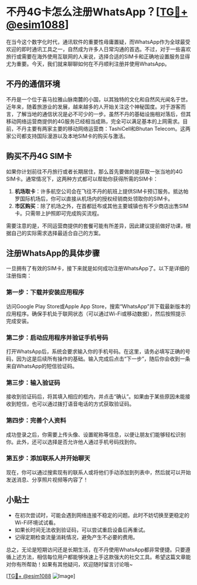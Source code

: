 # 不丹4G卡怎么注册WhatsApp？[[TG💪+ @esim1088](https://t.me/s/esim1088)]

在当今这个数字化时代，通讯软件的重要性毋庸置疑，而WhatsApp作为全球最受欢迎的即时通讯工具之一，自然成为许多人日常沟通的首选。不过，对于一些喜欢旅行或需要在海外使用互联网的人来说，选择合适的SIM卡和正确地设置服务显得尤为重要。今天，我们就来聊聊如何在不丹顺利注册并使用WhatsApp。

## 不丹的通信环境

不丹是一个位于喜马拉雅山脉南麓的小国，以其独特的文化和自然风光闻名于世。近年来，随着旅游业的发展，越来越多的人开始关注这个神秘国度。对于游客而言，了解当地的通信状况是必不可少的一步。虽然不丹的基础设施相对落后，但其移动网络运营商提供的4G服务已经相当成熟，完全可以满足基本的上网需求。目前，不丹主要有两家主要的移动网络运营商：TashiCell和Bhutan Telecom。这两家公司都支持国际漫游以及本地SIM卡的购买与激活。

## 购买不丹4G SIM卡

如果你计划前往不丹旅行或者长期居住，那么首先要做的是获取一张当地的4G SIM卡。通常情况下，这两种方式都可以帮助你获得所需的SIM卡：

1. **机场取卡**：许多航空公司会在飞往不丹的航班上提供SIM卡预订服务。抵达帕罗国际机场后，你可以直接从机场内的授权经销商处领取你的SIM卡。
2. **市区购买**：除了机场之外，在首都廷布或其他主要城镇也有不少商店出售SIM卡。只需带上护照即可完成购买流程。

需要注意的是，不同运营商提供的套餐可能有所差异，因此建议提前做好功课，根据自己的实际需求选择最适合自己的方案。

## 注册WhatsApp的具体步骤

一旦拥有了有效的SIM卡，接下来就是如何成功注册WhatsApp了。以下是详细的注册指南：

### 第一步：下载并安装应用程序
访问Google Play Store或Apple App Store，搜索“WhatsApp”并下载最新版本的应用程序。确保手机处于联网状态（可以通过Wi-Fi或移动数据），然后按照提示完成安装。

### 第二步：启动应用程序并验证手机号码
打开WhatsApp后，系统会要求输入你的手机号码。在这里，请务必填写正确的号码，因为这是后续所有操作的基础。输入完成后点击“下一步”，随后你会收到一条来自WhatsApp的短信验证码。

### 第三步：输入验证码
接收到验证码后，将其填入相应的框内，并点击“确认”。如果由于某些原因未能接收到短信，也可以通过拨打语音电话的方式获取验证码。

### 第四步：完善个人资料
成功登录之后，你需要上传头像、设置昵称等信息，以便让朋友们能够轻松识别你。此外，还可以选择是否允许他人通过手机号码找到你。

### 第五步：添加联系人并开始聊天
现在，你可以通过搜索现有的联系人或将他们手动添加到列表中，然后就可以开始发送消息、分享照片视频等内容了！

## 小贴士

- 在初次尝试时，可能会遇到网络连接不稳定的问题。此时不妨切换至更稳定的Wi-Fi环境试试看。
- 如果长时间无法收到验证码，可以尝试重启设备后再重试。
- 记得定期检查流量消耗情况，避免产生不必要的费用。

总之，无论是短期访问还是长期生活，在不丹使用WhatsApp都非常便捷。只要遵循上述方法，相信每位用户都能够快速上手这款强大的社交工具。希望这篇文章能对你有所帮助！如果有其他疑问，欢迎随时留言讨论哦~

[[TG💪+ @esim1088](https://t.me/s/esim1088) ![Image](https://i.postimg.cc/4NQfJmqS/Snipaste-2025-05-13-00-14-12.png)]